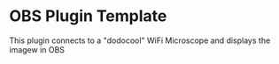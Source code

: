 # OBS Plugin Template

This plugin connects to a "dodocool" WiFi Microscope and displays the imagew
in OBS

